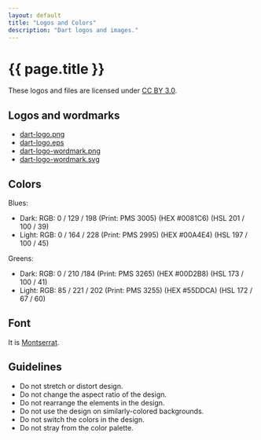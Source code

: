 ```yaml
--- 
layout: default
title: "Logos and Colors"
description: "Dart logos and images."
---
```


# {{ page.title }}

These logos and files are licensed under
[CC BY 3.0](http://creativecommons.org/licenses/by/3.0/).

## Logos and wordmarks

* [dart-logo.png](dart-logo.png)
* [dart-logo.eps](dart-logo.eps)
* [dart-logo-wordmark.png](dart-logo-wordmark.png)
* [dart-logo-wordmark.svg](dart-logo-wordmark.svg)

## Colors

Blues:

* Dark: RGB: 0 / 129 / 198 (Print: PMS 3005) (HEX #0081C6) (HSL 201 / 100 / 39)
* Light: RGB: 0 / 164 / 228 (Print: PMS 2995) (HEX #00A4E4) (HSL 197 / 100 / 45)

Greens:

* Dark: RGB: 0 / 210 /184 (Print: PMS 3265) (HEX #00D2B8) (HSL 173 / 100 / 41)
* Light: RGB: 85 / 221 / 202 (Print: PMS 3255) (HEX #55DDCA) (HSL 172 / 67 / 60)

## Font

It is [Montserrat](http://www.google.com/fonts/specimen/Montserrat).

## Guidelines

* Do not stretch or distort design.
* Do not change the aspect ratio of the design.
* Do not rearrange the elements in the design.
* Do not use the design on similarly-colored backgrounds.
* Do not switch the colors in the design.
* Do not stray from the color palette.